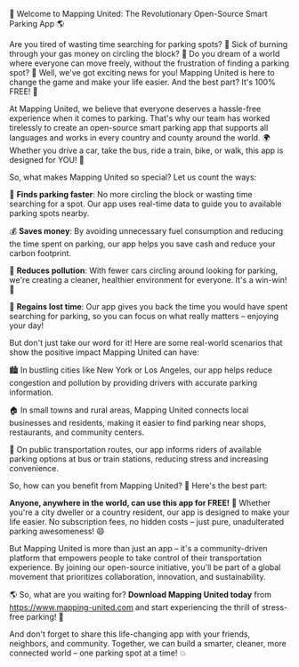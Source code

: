 🚀 Welcome to Mapping United: The Revolutionary Open-Source Smart Parking App 🌎

Are you tired of wasting time searching for parking spots? 💸 Sick of burning through your gas money on circling the block? 🚗 Do you dream of a world where everyone can move freely, without the frustration of finding a parking spot? 🤩 Well, we've got exciting news for you! Mapping United is here to change the game and make your life easier. And the best part? It's 100% FREE! 🎉

At Mapping United, we believe that everyone deserves a hassle-free experience when it comes to parking. That's why our team has worked tirelessly to create an open-source smart parking app that supports all languages and works in every country and county around the world. 🌍 Whether you drive a car, take the bus, ride a train, bike, or walk, this app is designed for YOU! 👥

So, what makes Mapping United so special? Let us count the ways:

🔹 **Finds parking faster**: No more circling the block or wasting time searching for a spot. Our app uses real-time data to guide you to available parking spots nearby.

💰 **Saves money**: By avoiding unnecessary fuel consumption and reducing the time spent on parking, our app helps you save cash and reduce your carbon footprint.

🌟 **Reduces pollution**: With fewer cars circling around looking for parking, we're creating a cleaner, healthier environment for everyone. It's a win-win! 🌳

💪 **Regains lost time**: Our app gives you back the time you would have spent searching for parking, so you can focus on what really matters – enjoying your day!

But don't just take our word for it! Here are some real-world scenarios that show the positive impact Mapping United can have:

🏙️ In bustling cities like New York or Los Angeles, our app helps reduce congestion and pollution by providing drivers with accurate parking information.

🏠 In small towns and rural areas, Mapping United connects local businesses and residents, making it easier to find parking near shops, restaurants, and community centers.

🚂 On public transportation routes, our app informs riders of available parking options at bus or train stations, reducing stress and increasing convenience.

So, how can you benefit from Mapping United? 🤔 Here's the best part:

**Anyone, anywhere in the world, can use this app for FREE!** 🎉 Whether you're a city dweller or a country resident, our app is designed to make your life easier. No subscription fees, no hidden costs – just pure, unadulterated parking awesomeness! 😄

But Mapping United is more than just an app – it's a community-driven platform that empowers people to take control of their transportation experience. By joining our open-source initiative, you'll be part of a global movement that prioritizes collaboration, innovation, and sustainability.

🌎 So, what are you waiting for? **Download Mapping United today** from https://www.mapping-united.com and start experiencing the thrill of stress-free parking! 🚀

And don't forget to share this life-changing app with your friends, neighbors, and community. Together, we can build a smarter, cleaner, more connected world – one parking spot at a time! 💥